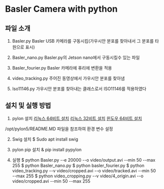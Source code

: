 # Basler Camera with python
## 파일 소개
1. Basler.py
    Basler USB 카메라를 구동시킴(가우시안 분포를 찾아내서 그 분포를 타원으로 표시)

2. Basler_nano.py
    Basler.py의 Jetson nano에서 구동시킬수 있는 파일

3. Basler_fourier.py
    Basler 카메라에 퓨리에 변환을 적용

4. video_tracking.py
    주어진 동영상에서 가우시안 분포를 찾아냄

5. Iso11146.py
    가우시안 분포를 찾아내는 클래스로서 ISO11146를 적용하였다



## 설치 및 실행 방법
1. pylon 설치
[리눅스 64비트 설치](https://www.baslerweb.com/ko/sales-support/downloads/software-downloads/pylon-5-2-0-linux-x86-64-bit-debian/)
[리눅스 32비트 설치](https://www.baslerweb.com/ko/sales-support/downloads/software-downloads/pylon-5-2-0-linux-x86-32-bit-debian/)
[윈도우 64비트 설치](https://www.baslerweb.com/ko/sales-support/downloads/software-downloads/pylon-6-0-1-windows/)

/opt/pylon5/README.MD 파일을 참조하여 환경 변수 설정

2. Swig 설치
$ Sudo apt install swig

3. pylon pip 설치
& pip install pypylon

4. 실행
$ python Basler.py --e 20000 --o video/output.avi --min 50 --max 255
$ python Basler_nano.py
$ python basler_fourier.py
$ python video_tracking.py --v video/cropped.avi --o video/tracked.avi --min 50 --max 255
$ python video_cropping.py --v video/4_origin.avi --o video/cropped.avi --min 50 --max 255